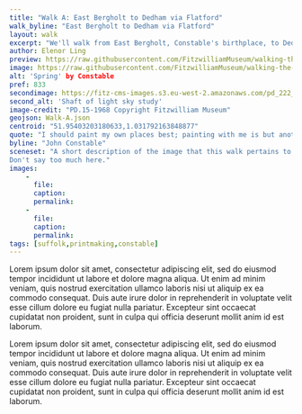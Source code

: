 ```yaml
---
title: "Walk A: East Bergholt to Dedham via Flatford"
walk_byline: "East Bergholt to Dedham via Flatford"
layout: walk
excerpt: "We'll walk from East Bergholt, Constable's birthplace, to Dedham via Flatford. Along the walk we'll explore the settings of three prints;'Spring', 'River Stour' and 'A Mill'."
author: Elenor Ling
preview: https://raw.githubusercontent.com/FitzwilliamMuseum/walking-the-landscape-fitz-cdh/main/images/walks/PR-FITZWILLIAM-P-00232-01954-00001-B-000-00001_crop_preview.jpg
image: https://raw.githubusercontent.com/FitzwilliamMuseum/walking-the-landscape-fitz-cdh/main/images/walks/PR-FITZWILLIAM-P-00232-01954-00001-B-000-00001_crop.jpg
alt: 'Spring' by Constable
pref: 833
secondimage: https://fitz-cms-images.s3.eu-west-2.amazonaws.com/pd_222_1961.jpeg
second_alt: 'Shaft of light sky study'
image-credit: "PD.15-1968 Copyright Fitzwilliam Museum"
geojson: Walk-A.json
centroid: "51.95403203180633,1.031792163848877"
quote: "I should paint my own places best; painting with me is but another word for feeling"
byline: "John Constable"
sceneset: "A short description of the image that this walk pertains to. Tell us a little to set the scene.
Don't say too much here."
images: 
    - 
      file:
      caption:
      permalink:
    -
      file:
      caption:
      permalink: 
tags: [suffolk,printmaking,constable]
---
```

<p class="lh-copy measure f4 f3-ns black-70 baskerville">
Lorem ipsum dolor sit amet, consectetur adipiscing elit, sed do eiusmod tempor incididunt ut labore et dolore
magna aliqua. Ut enim ad minim veniam, quis nostrud exercitation ullamco laboris nisi ut aliquip ex ea commodo
consequat. Duis aute irure dolor in reprehenderit in voluptate velit esse cillum dolore eu fugiat nulla pariatur.
Excepteur sint occaecat cupidatat non proident, sunt in culpa qui officia deserunt mollit anim id est laborum.
</p>

<p class="lh-copy measure f4 f3-ns black-70 baskerville">
Lorem ipsum dolor sit amet, consectetur adipiscing elit, sed do eiusmod tempor incididunt ut labore et dolore
magna aliqua. Ut enim ad minim veniam, quis nostrud exercitation ullamco laboris nisi ut aliquip ex ea commodo
consequat. Duis aute irure dolor in reprehenderit in voluptate velit esse cillum dolore eu fugiat nulla pariatur.
Excepteur sint occaecat cupidatat non proident, sunt in culpa qui officia deserunt mollit anim id est laborum.
</p>
